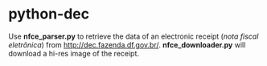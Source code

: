 # python-dec
Use __nfce_parser.py__ to retrieve the data of an electronic receipt (_nota fiscal eletrônica_) from http://dec.fazenda.df.gov.br/. __nfce_downloader.py__ will download a hi-res image of the receipt.
